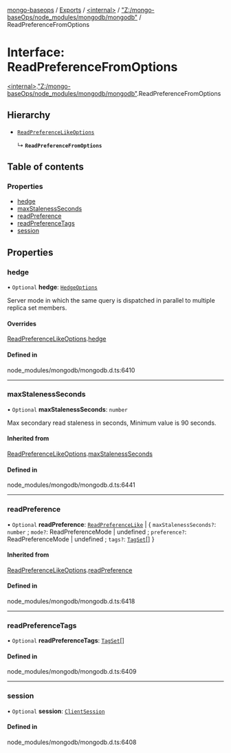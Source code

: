 [mongo-baseops](../README.md) / [Exports](../modules.md) / [\<internal\>](../modules/internal_.md) / ["Z:/mongo-baseOps/node\_modules/mongodb/mongodb"](../modules/internal_._Z__mongo_baseOps_node_modules_mongodb_mongodb_.md) / ReadPreferenceFromOptions

# Interface: ReadPreferenceFromOptions

[\<internal\>](../modules/internal_.md).["Z:/mongo-baseOps/node\_modules/mongodb/mongodb"](../modules/internal_._Z__mongo_baseOps_node_modules_mongodb_mongodb_.md).ReadPreferenceFromOptions

## Hierarchy

- [`ReadPreferenceLikeOptions`](internal_._Z__mongo_baseOps_node_modules_mongodb_mongodb_.ReadPreferenceLikeOptions.md)

  ↳ **`ReadPreferenceFromOptions`**

## Table of contents

### Properties

- [hedge](internal_._Z__mongo_baseOps_node_modules_mongodb_mongodb_.ReadPreferenceFromOptions.md#hedge)
- [maxStalenessSeconds](internal_._Z__mongo_baseOps_node_modules_mongodb_mongodb_.ReadPreferenceFromOptions.md#maxstalenessseconds)
- [readPreference](internal_._Z__mongo_baseOps_node_modules_mongodb_mongodb_.ReadPreferenceFromOptions.md#readpreference)
- [readPreferenceTags](internal_._Z__mongo_baseOps_node_modules_mongodb_mongodb_.ReadPreferenceFromOptions.md#readpreferencetags)
- [session](internal_._Z__mongo_baseOps_node_modules_mongodb_mongodb_.ReadPreferenceFromOptions.md#session)

## Properties

### hedge

• `Optional` **hedge**: [`HedgeOptions`](internal_._Z__mongo_baseOps_node_modules_mongodb_mongodb_.HedgeOptions.md)

Server mode in which the same query is dispatched in parallel to multiple replica set members.

#### Overrides

[ReadPreferenceLikeOptions](internal_._Z__mongo_baseOps_node_modules_mongodb_mongodb_.ReadPreferenceLikeOptions.md).[hedge](internal_._Z__mongo_baseOps_node_modules_mongodb_mongodb_.ReadPreferenceLikeOptions.md#hedge)

#### Defined in

node_modules/mongodb/mongodb.d.ts:6410

___

### maxStalenessSeconds

• `Optional` **maxStalenessSeconds**: `number`

Max secondary read staleness in seconds, Minimum value is 90 seconds.

#### Inherited from

[ReadPreferenceLikeOptions](internal_._Z__mongo_baseOps_node_modules_mongodb_mongodb_.ReadPreferenceLikeOptions.md).[maxStalenessSeconds](internal_._Z__mongo_baseOps_node_modules_mongodb_mongodb_.ReadPreferenceLikeOptions.md#maxstalenessseconds)

#### Defined in

node_modules/mongodb/mongodb.d.ts:6441

___

### readPreference

• `Optional` **readPreference**: [`ReadPreferenceLike`](../modules/internal_._Z__mongo_baseOps_node_modules_mongodb_mongodb_.md#readpreferencelike) \| \{ `maxStalenessSeconds?`: `number` ; `mode?`: ReadPreferenceMode \| undefined ; `preference?`: ReadPreferenceMode \| undefined ; `tags?`: [`TagSet`](../modules/internal_._Z__mongo_baseOps_node_modules_mongodb_mongodb_.md#tagset)[]  }

#### Inherited from

[ReadPreferenceLikeOptions](internal_._Z__mongo_baseOps_node_modules_mongodb_mongodb_.ReadPreferenceLikeOptions.md).[readPreference](internal_._Z__mongo_baseOps_node_modules_mongodb_mongodb_.ReadPreferenceLikeOptions.md#readpreference)

#### Defined in

node_modules/mongodb/mongodb.d.ts:6418

___

### readPreferenceTags

• `Optional` **readPreferenceTags**: [`TagSet`](../modules/internal_._Z__mongo_baseOps_node_modules_mongodb_mongodb_.md#tagset)[]

#### Defined in

node_modules/mongodb/mongodb.d.ts:6409

___

### session

• `Optional` **session**: [`ClientSession`](../classes/internal_._Z__mongo_baseOps_node_modules_mongodb_mongodb_.ClientSession.md)

#### Defined in

node_modules/mongodb/mongodb.d.ts:6408
